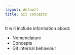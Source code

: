```yaml
---
layout: default
title: Git concepts
---
```


It will include information about:

* Nomenclature 
* Concepts
* Git internal behaviour